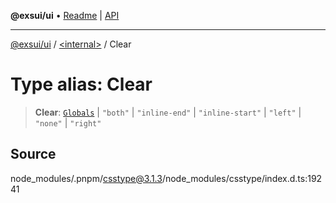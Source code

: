 **@exsui/ui** • [Readme](../../README.md) \| [API](../../globals.md)

***

[@exsui/ui](../../README.md) / [\<internal\>](../README.md) / Clear

# Type alias: Clear

> **Clear**: [`Globals`](Globals.md) \| `"both"` \| `"inline-end"` \| `"inline-start"` \| `"left"` \| `"none"` \| `"right"`

## Source

node\_modules/.pnpm/csstype@3.1.3/node\_modules/csstype/index.d.ts:19241
